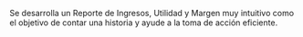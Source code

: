 Se desarrolla un Reporte de Ingresos, Utilidad y Margen muy intuitivo como el objetivo de contar una historia y ayude a la toma de acción eficiente.
